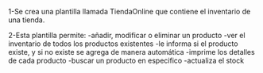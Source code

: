 1-Se crea una plantilla llamada TiendaOnline que contiene el inventario de una tienda.

2-Esta plantilla permite:
    -añadir, modificar o eliminar un producto
    -ver el inventario de todos los productos existentes
    -le informa si el producto existe, y si no existe se agrega de manera automática
    -imprime los detalles de cada producto
    -buscar un producto en especifico
    -actualiza el stock

  
